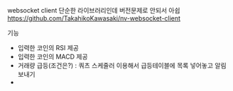 websocket client 단순한 라이브러리인데 버전문제로 안되서 아쉽
https://github.com/TakahikoKawasaki/nv-websocket-client

기능 
* 입력한 코인의 RSI 제공
* 입력한 코인의 MACD 제공
* 거래량 급등(조건은?) : 쿼츠 스케줄러 이용해서 급등테이블에 목록 넣어놓고 알림보내기
* 